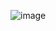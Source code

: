 ![image](https://github.com/Varad2k03/React-Portfolio/assets/115485413/72b63297-564d-4604-b832-79cb8d25f668)
